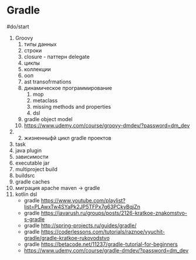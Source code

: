# Gradle
#do/start 
1. Groovy
	1. типы данных
	2. строки
	3. closure - паттерн delegate
	4. циклы
	5. коллекции
	6. ооп
	7. ast transofrmations
	8. динамическое программирование
		1. mop
		2. metaclass
		3. missing methods and properties
		4. dsl
	9. gradle object model
	10. https://www.udemy.com/course/groovy-dmdev/?password=dm_dev
2. 2. жизненныфй цикл gradle проектов
3. task
4. java plugin
5. зависимости
6. executable jar
7. multiproject build
8. buildsrc
9. gradle caches
10. миграция apache maven -> gradle
11. kotlin dsl
	* gradle https://www.youtube.com/playlist?list=PLAwxTw4SYaPk2JP5TFPx7g63PCkyBqjZn
	* gradle https://javarush.ru/groups/posts/2126-kratkoe-znakomstvo-s-gradle
	* gradle http://spring-projects.ru/guides/gradle/
	* gradle https://coderlessons.com/tutorials/raznoe/vyuchit-gradle/gradle-kratkoe-rukovodstvo
	* gradle https://betacode.net/11237/gradle-tutorial-for-beginners
	* https://www.udemy.com/course/gradle-dmdev/?password=dm_dev